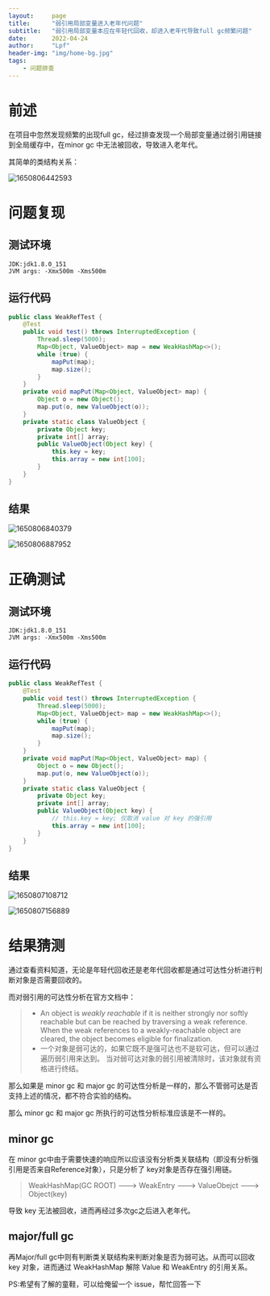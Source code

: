 ```yaml
---
layout:     page
title:      "弱引用局部变量进入老年代问题"
subtitle:   "弱引用局部变量本应在年轻代回收，却进入老年代导致full gc频繁问题"
date:       2022-04-24
author:     "Lpf"
header-img: "img/home-bg.jpg"
tags:
    - 问题排查
---
```


# 前述

在项目中忽然发现频繁的出现full gc，经过排查发现一个局部变量通过弱引用链接到全局缓存中，在minor gc 中无法被回收，导致进入老年代。

其简单的类结构关系：

![1650806442593]({{site.baseurl}}/img/in-post/problem-WeakObjectGoInTenuredGeneration/1650806442593.png)

# 问题复现

## 测试环境

```
JDK:jdk1.8.0_151
JVM args: -Xmx500m -Xms500m
```

## 运行代码

```java
public class WeakRefTest {
    @Test
    public void test() throws InterruptedException {
        Thread.sleep(5000);
        Map<Object, ValueObject> map = new WeakHashMap<>();
        while (true) {
            mapPut(map);
            map.size();
        }
    }
    private void mapPut(Map<Object, ValueObject> map) {
        Object o = new Object();
        map.put(o, new ValueObject(o));
    }
    private static class ValueObject {
        private Object key;
        private int[] array;
        public ValueObject(Object key) {
            this.key = key;
            this.array = new int[100];
        }
    }
}
```

## 结果

![1650806840379]({{site.baseurl}}/img/in-post/problem-WeakObjectGoInTenuredGeneration/1650806840379.png)

![1650806887952]({{site.baseurl}}/img/in-post/problem-WeakObjectGoInTenuredGeneration/1650806887952.png)

# 正确测试

## 测试环境

```
JDK:jdk1.8.0_151
JVM args: -Xmx500m -Xms500m
```

## 运行代码

```java
public class WeakRefTest {
    @Test
    public void test() throws InterruptedException {
        Thread.sleep(5000);
        Map<Object, ValueObject> map = new WeakHashMap<>();
        while (true) {
            mapPut(map);
            map.size();
        }
    }
    private void mapPut(Map<Object, ValueObject> map) {
        Object o = new Object();
        map.put(o, new ValueObject(o));
    }
    private static class ValueObject {
        private Object key;
        private int[] array;
        public ValueObject(Object key) {
            // this.key = key; 仅取消 value 对 key 的强引用
            this.array = new int[100];
        }
    }
}
```

##  结果

![1650807108712]({{site.baseurl}}/img/in-post/problem-WeakObjectGoInTenuredGeneration/1650807108712.png)

![1650807156889]({{site.baseurl}}/img/in-post/problem-WeakObjectGoInTenuredGeneration/20220424220856.png)

# 结果猜测

通过查看资料知道，无论是年轻代回收还是老年代回收都是通过可达性分析进行判断对象是否需要回收的。

而对弱引用的可达性分析在官方文档中：

> - An object is *weakly reachable* if it is neither strongly nor softly reachable but can be reached by traversing a weak reference. When the weak references to a weakly-reachable object are cleared, the object becomes eligible for finalization.
> - 一个对象是弱可达的，如果它既不是强可达也不是软可达，但可以通过遍历弱引用来达到。 当对弱可达对象的弱引用被清除时，该对象就有资格进行终结。

那么如果是 minor gc 和 major gc 的可达性分析是一样的，那么不管弱可达是否支持上述的情况，都不符合实验的结构。

那么 minor gc 和 major gc 所执行的可达性分析标准应该是不一样的。

## minor gc

在 minor gc中由于需要快速的响应所以应该没有分析类关联结构（即没有分析强引用是否来自Reference对象），只是分析了 key对象是否存在强引用链。

> WeakHashMap(GC ROOT) ---> WeakEntry --->  ValueObejct ---> Object(key)

导致 key 无法被回收，进而再经过多次gc之后进入老年代。

## major/full gc

再Major/full gc中则有判断类关联结构来判断对象是否为弱可达。从而可以回收 key 对象，进而通过 WeakHashMap 解除 Value 和 WeakEntry 的引用关系。






PS:希望有了解的童鞋，可以给俺留一个 issue，帮忙回答一下